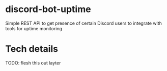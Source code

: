 # discord-bot-uptime
Simple REST API to get presence of certain Discord users to integrate with tools for uptime monitoring 

# Tech details

TODO: flesh this out layter